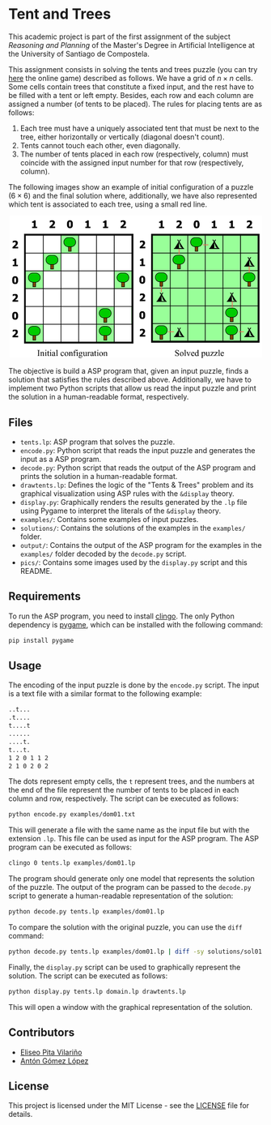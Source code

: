 # Tent and Trees

This academic project is part of the first assignment of the subject _Reasoning and Planning_ of the Master's Degree in Artificial Intelligence at the University of Santiago de Compostela.

This assignment consists in solving the tents and trees puzzle (you can try [here](https://www.puzzle-tents.com/) the online game) described as follows. We have a grid of $n \times n$ cells. Some cells contain trees that constitute a fixed input, and the rest have to be filled with a tent or left empty. Besides, each row and each column are assigned a number (of tents to be placed). The rules for placing tents are as follows:

1. Each tree must have a uniquely associated tent that must be next
   to the tree, either horizontally or vertically (diagonal doesn't
   count).
2. Tents cannot touch each other, even diagonally.
3. The number of tents placed in each row (respectively, column) must coincide with the assigned input number for that row (respectively, column).

The following images show an example of initial configuration of a puzzle ($6 \times 6$) and the final solution where, additionally, we have also represented which tent is associated to each tree, using a small red line.

<div align="center">
  <img src="pics/example.png" width=500>
</div>

The objective is build a ASP program that, given an input puzzle, finds a solution that satisfies the rules described above. Additionally, we have to implement two Python scripts that allow us read the input puzzle and print the solution in a human-readable format, respectively.

## Files

- `tents.lp`: ASP program that solves the puzzle.
- `encode.py`: Python script that reads the input puzzle and generates the input as a ASP program.
- `decode.py`: Python script that reads the output of the ASP program and prints the solution in a human-readable format.
- `drawtents.lp`: Defines the logic of the "Tents & Trees" problem and its graphical visualization using ASP rules with the `&display` theory.
- `display.py`: Graphically renders the results generated by the `.lp` file using Pygame to interpret the literals of the `&display` theory.
- `examples/`: Contains some examples of input puzzles.
- `solutions/`: Contains the solutions of the examples in the `examples/` folder.
- `output/`: Contains the output of the ASP program for the examples in the `examples/` folder decoded by the `decode.py` script.
- `pics/`: Contains some images used by the `display.py` script and this README.

## Requirements

To run the ASP program, you need to install [clingo](https://potassco.org/clingo/). The only Python dependency is [pygame](https://www.pygame.org/), which can be installed with the following command:

```bash
pip install pygame
```

## Usage

The encoding of the input puzzle is done by the `encode.py` script. The input is a text file with a similar format to the following example:

```
..t...
.t....
t....t
......
....t.
t...t.
1 2 0 1 1 2
2 1 0 2 0 2
```

The dots represent empty cells, the `t` represent trees, and the numbers at the end of the file represent the number of tents to be placed in each column and row, respectively. The script can be executed as follows:

```bash
python encode.py examples/dom01.txt
```

This will generate a file with the same name as the input file but with the extension `.lp`. This file can be used as input for the ASP program. The ASP program can be executed as follows:

```bash
clingo 0 tents.lp examples/dom01.lp
```

The program should generate only one model that represents the solution of the puzzle. The output of the program can be passed to the `decode.py` script to generate a human-readable representation of the solution:

```bash
python decode.py tents.lp examples/dom01.lp
```

To compare the solution with the original puzzle, you can use the `diff` command:

```bash
python decode.py tents.lp examples/dom01.lp | diff -sy solutions/sol01.txt -
```

Finally, the `display.py` script can be used to graphically represent the solution. The script can be executed as follows:

```bash
python display.py tents.lp domain.lp drawtents.lp
```

This will open a window with the graphical representation of the solution.

## Contributors

- [Eliseo Pita Vilariño](https://github.com/elipitav)
- [Antón Gómez López](https://github.com/antongomez)

## License

This project is licensed under the MIT License - see the [LICENSE](LICENSE) file for details.
